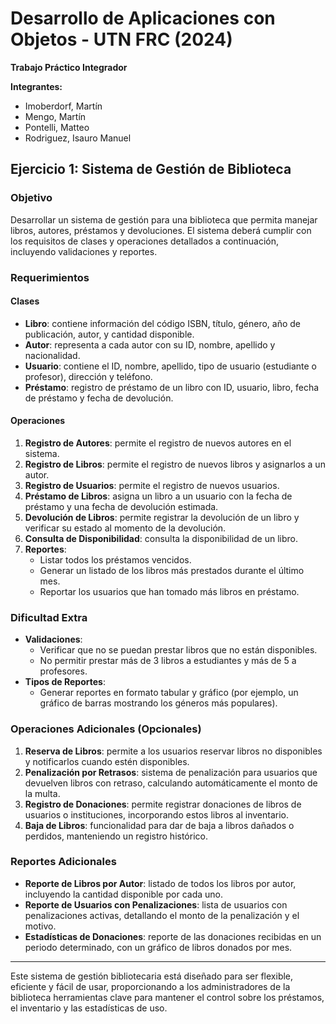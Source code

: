 # Desarrollo de Aplicaciones con Objetos - UTN FRC (2024)

**Trabajo Práctico Integrador**

**Integrantes:**

- Imoberdorf, Martín
- Mengo, Martín
- Pontelli, Matteo
- Rodriguez, Isauro Manuel

## Ejercicio 1: Sistema de Gestión de Biblioteca

### Objetivo

Desarrollar un sistema de gestión para una biblioteca que permita manejar libros, autores, préstamos y devoluciones. El sistema deberá cumplir con los requisitos de clases y operaciones detallados a continuación, incluyendo validaciones y reportes.

### Requerimientos

#### Clases

- **Libro**: contiene información del código ISBN, título, género, año de publicación, autor, y cantidad disponible.
- **Autor**: representa a cada autor con su ID, nombre, apellido y nacionalidad.
- **Usuario**: contiene el ID, nombre, apellido, tipo de usuario (estudiante o profesor), dirección y teléfono.
- **Préstamo**: registro de préstamo de un libro con ID, usuario, libro, fecha de préstamo y fecha de devolución.

#### Operaciones

1. **Registro de Autores**: permite el registro de nuevos autores en el sistema.
2. **Registro de Libros**: permite el registro de nuevos libros y asignarlos a un autor.
3. **Registro de Usuarios**: permite el registro de nuevos usuarios.
4. **Préstamo de Libros**: asigna un libro a un usuario con la fecha de préstamo y una fecha de devolución estimada.
5. **Devolución de Libros**: permite registrar la devolución de un libro y verificar su estado al momento de la devolución.
6. **Consulta de Disponibilidad**: consulta la disponibilidad de un libro.
7. **Reportes**:
   - Listar todos los préstamos vencidos.
   - Generar un listado de los libros más prestados durante el último mes.
   - Reportar los usuarios que han tomado más libros en préstamo.

### Dificultad Extra

- **Validaciones**:
  - Verificar que no se puedan prestar libros que no están disponibles.
  - No permitir prestar más de 3 libros a estudiantes y más de 5 a profesores.
- **Tipos de Reportes**:
  - Generar reportes en formato tabular y gráfico (por ejemplo, un gráfico de barras mostrando los géneros más populares).

### Operaciones Adicionales (Opcionales)

1. **Reserva de Libros**: permite a los usuarios reservar libros no disponibles y notificarlos cuando estén disponibles.
2. **Penalización por Retrasos**: sistema de penalización para usuarios que devuelven libros con retraso, calculando automáticamente el monto de la multa.
3. **Registro de Donaciones**: permite registrar donaciones de libros de usuarios o instituciones, incorporando estos libros al inventario.
4. **Baja de Libros**: funcionalidad para dar de baja a libros dañados o perdidos, manteniendo un registro histórico.

### Reportes Adicionales

- **Reporte de Libros por Autor**: listado de todos los libros por autor, incluyendo la cantidad disponible por cada uno.
- **Reporte de Usuarios con Penalizaciones**: lista de usuarios con penalizaciones activas, detallando el monto de la penalización y el motivo.
- **Estadísticas de Donaciones**: reporte de las donaciones recibidas en un periodo determinado, con un gráfico de libros donados por mes.

---

Este sistema de gestión bibliotecaria está diseñado para ser flexible, eficiente y fácil de usar, proporcionando a los administradores de la biblioteca herramientas clave para mantener el control sobre los préstamos, el inventario y las estadísticas de uso.
